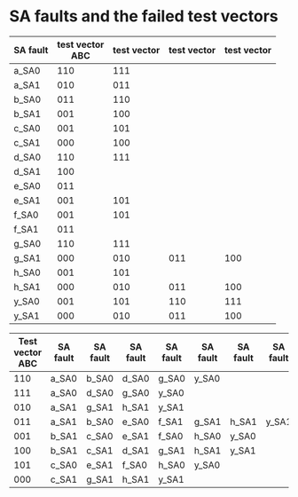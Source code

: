 # SA faults and the failed test vectors

| SA fault | test vector <br> ABC| test vector | test vector | test vector | 
| --- |  --- |  --- |  --- |  --- | 
|a_SA0|110|111|
|a_SA1|010|011|
|b_SA0|011|110|
|b_SA1|001|100|
|c_SA0|001|101|
|c_SA1|000|100|
|d_SA0|110|111|
|d_SA1|100|
|e_SA0|011|
|e_SA1|001|101|
|f_SA0|001|101|
|f_SA1|011|
|g_SA0|110|111|
|g_SA1|000|010|011|100|
|h_SA0|001|101|
|h_SA1|000|010|011|100|
|y_SA0|001|101|110|111|
|y_SA1|000|010|011|100|

| Test vector <br> ABC| SA fault | SA fault | SA fault | SA fault | SA fault | SA fault | SA fault | 
| --- | --- | --- | --- | --- | --- | --- | --- | 
|110|a_SA0|b_SA0|d_SA0|g_SA0|y_SA0|
|111|a_SA0|d_SA0|g_SA0|y_SA0|
|010|a_SA1|g_SA1|h_SA1|y_SA1|
|011|a_SA1|b_SA0|e_SA0|f_SA1|g_SA1|h_SA1|y_SA1|
|001|b_SA1|c_SA0|e_SA1|f_SA0|h_SA0|y_SA0|
|100|b_SA1|c_SA1|d_SA1|g_SA1|h_SA1|y_SA1|
|101|c_SA0|e_SA1|f_SA0|h_SA0|y_SA0|
|000|c_SA1|g_SA1|h_SA1|y_SA1|
